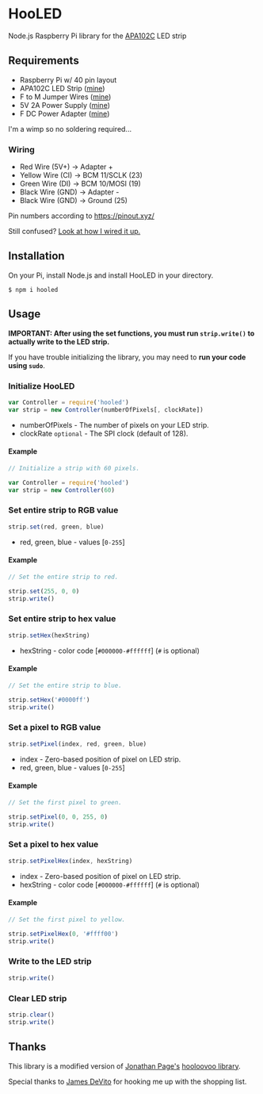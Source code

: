 # HooLED

Node.js Raspberry Pi library for the [APA102C](https://www.adafruit.com/product/2240) LED strip

## Requirements

- Raspberry Pi w/ 40 pin layout
- APA102C LED Strip ([mine](https://www.adafruit.com/product/2240))
- F to M Jumper Wires ([mine](https://www.adafruit.com/product/826))
- 5V 2A Power Supply ([mine](https://www.adafruit.com/product/276))
- F DC Power Adapter ([mine](https://www.adafruit.com/product/368))

I'm a wimp so no soldering required...

### Wiring

- Red Wire (5V+) -> Adapter +
- Yellow Wire (CI) -> BCM 11/SCLK (23)
- Green Wire (DI) -> BCM 10/MOSI (19)
- Black Wire (GND) -> Adapter -
- Black Wire (GND) -> Ground (25)

Pin numbers according to https://pinout.xyz/

Still confused? [Look at how I wired it up.](https://i.imgur.com/XvQiRxA.jpg)

## Installation

On your Pi, install Node.js and install HooLED in your directory.
```shell
$ npm i hooled
```

## Usage

**IMPORTANT: After using the set functions, you must run `strip.write()` to actually write to the LED strip.**

If you have trouble initializing the library, you may need to **run your code using `sudo`**.

### Initialize HooLED

```javascript
var Controller = require('hooled')
var strip = new Controller(numberOfPixels[, clockRate])
```

- numberOfPixels - The number of pixels on your LED strip.
- clockRate `optional` - The SPI clock (default of 128).

#### Example

```javascript
// Initialize a strip with 60 pixels.

var Controller = require('hooled')
var strip = new Controller(60)
```

### Set entire strip to RGB value

```javascript
strip.set(red, green, blue)
```

- red, green, blue - values [`0-255`]

#### Example

```javascript
// Set the entire strip to red.

strip.set(255, 0, 0)
strip.write()
```

### Set entire strip to hex value

```javascript
strip.setHex(hexString)
```

- hexString - color code [`#000000-#ffffff`] (`#` is optional)

#### Example

```javascript
// Set the entire strip to blue.

strip.setHex('#0000ff')
strip.write()
```

### Set a pixel to RGB value

```javascript
strip.setPixel(index, red, green, blue)
```

- index - Zero-based position of pixel on LED strip.
- red, green, blue - values [`0-255`]

#### Example

```javascript
// Set the first pixel to green.

strip.setPixel(0, 0, 255, 0)
strip.write()
```

### Set a pixel to hex value

```javascript
strip.setPixelHex(index, hexString)
```

- index - Zero-based position of pixel on LED strip.
- hexString - color code [`#000000-#ffffff`] (`#` is optional)

#### Example

```javascript
// Set the first pixel to yellow.

strip.setPixelHex(0, '#ffff00')
strip.write()
```

### Write to the LED strip

```javascript
strip.write()
```

### Clear LED strip

```javascript
strip.clear()
strip.write()
```

## Thanks

This library is a modified version of [Jonathan Page's](https://github.com/jonnypage) [hooloovoo library](https://github.com/jonnypage-d3/hooloovoo).

Special thanks to [James DeVito](https://github.com/jmzjmzjmz) for hooking me up with the shopping list.